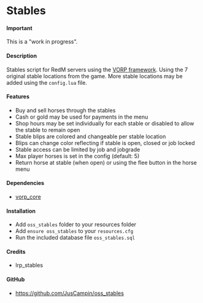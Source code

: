 # Stables

#### Important
This is a "work in progress".

#### Description
Stables script for RedM servers using the [VORP framework](https://github.com/VORPCORE). Using the 7 original stable locations from the game. More stable locations may be added using the `config.lua` file.

#### Features
- Buy and sell horses through the stables
- Cash or gold may be used for payments in the menu
- Shop hours may be set individually for each stable or disabled to allow the stable to remain open
- Stable blips are colored and changeable per stable location
- Blips can change color reflecting if stable is open, closed or job locked
- Stable access can be limited by job and jobgrade
- Max player horses is set in the config (default: 5)
- Return horse at stable (when open) or using the flee button in the horse menu

#### Dependencies
- [vorp_core](https://github.com/VORPCORE/vorp-core-lua)

#### Installation
- Add `oss_stables` folder to your resources folder
- Add `ensure oss_stables` to your `resources.cfg`
- Run the included database file `oss_stables.sql`

#### Credits
- lrp_stables

#### GitHub
- https://github.com/JusCampin/oss_stables